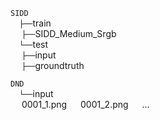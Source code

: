 `SIDD` <br/>
  `├──`train <br/>
          `├──`SIDD_Medium_Srgb <br/>
  `└──`test <br/>
        `├──`input <br/>
        `├──`groundtruth <br/>

`DND` <br/>
  `└──`input<br/>
      0001_1.png
      0001_2.png
      ...

